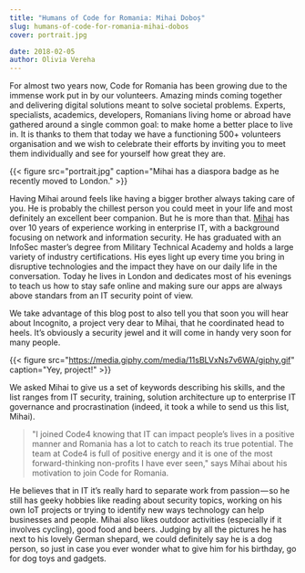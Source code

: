 ```yaml
---
title: "Humans of Code for Romania: Mihai Doboș"
slug: humans-of-code-for-romania-mihai-dobos
cover: portrait.jpg

date: 2018-02-05
author: Olivia Vereha
---
```


For almost two years now, Code for Romania has been growing due to the immense work put in by our volunteers. Amazing minds coming together and delivering digital solutions meant to solve societal problems. Experts, specialists, academics, developers, Romanians living home or abroad have gathered around a single common goal: to make home a better place to live in. It is thanks to them that today we have a functioning 500+ volunteers organisation and we wish to celebrate their efforts by inviting you to meet them individually and see for yourself how great they are.

{{< figure src="portrait.jpg" caption="Mihai has a diaspora badge as he recently moved to London." >}}

Having Mihai around feels like having a bigger brother always taking care of you. He is probably the chillest person you could meet in your life and most definitely an excellent beer companion. But he is more than that. [Mihai][1] has over 10 years of experience working in enterprise IT, with a background focusing on network and information security. He has graduated with an InfoSec master’s degree from Military Technical Academy and holds a large variety of industry certifications. His eyes light up every time you bring in disruptive technologies and the impact they have on our daily life in the conversation. Today he lives in London and dedicates most of his evenings to teach us how to stay safe online and making sure our apps are always above standars from an IT security point of view.

We take advantage of this blog post to also tell you that soon you will hear about Incognito, a project very dear to Mihai, that he coordinated head to heels. It’s obviously a security jewel and it will come in handy very soon for many people.

{{< figure src="https://media.giphy.com/media/11sBLVxNs7v6WA/giphy.gif" caption="Yey, project!" >}}

We asked Mihai to give us a set of keywords describing his skills, and the list ranges from IT security, training, solution architecture up to enterprise IT governance and procrastination (indeed, it took a while to send us this list, Mihai).

>"I joined Code4 knowing that IT can impact people’s lives in a positive manner and Romania has a lot to catch to reach its true potential. The team at Code4 is full of positive energy and it is one of the most forward-thinking non-profits I have ever seen," says Mihai about his motivation to join Code for Romania.

He believes that in IT it’s really hard to separate work from passion — so he still has geeky hobbies like reading about security topics, working on his own IoT projects or trying to identify new ways technology can help businesses and people. Mihai also likes outdoor activities (especially if it involves cycling), good food and beers. Judging by all the pictures he has next to his lovely German shepard, we could definitely say he is a dog person, so just in case you ever wonder what to give him for his birthday, go for dog toys and gadgets.


[1]: https://www.linkedin.com/in/mihaidobos/
